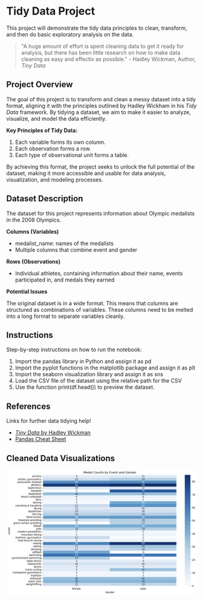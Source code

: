Tidy Data Project
=================
This project will demonstrate the tidy data principles to clean, transform, and then do basic exploratory analysis on the data.
> "A huge amount of effort is spent cleaning data to get it ready for analysis, but there has been little research on how to make data cleaning as easy and effectiv as possible." - Hadley Wickman, Author, _Tiny Data_

Project Overview
----------------
The goal of this project is to transform and clean a messy dataset into a tidy format, aligning it with the principles outlined by Hadley Wickham in his _Tidy Data_ framework. By tidying a dataset, we aim to make it easier to analyze, visualize, and model the data efficiently.

**Key Principles of Tidy Data:**
1. Each variable forms its own column.
2. Each observation forms a row.
3. Each type of observational unit forms a table.

By achieving this format, the project seeks to unlock the full potential of the dataset, making it more accessible and usable for data analysis, visualization, and modeling processes.

Dataset Description
-------------------
The dataset for this project represents information about Olympic medalists in the 2008 Olympics.

**Columns (Variables)**
- medalist_name: names of the medalists
- Multiple columns that combine event and gender

**Rows (Observations)**
- Individual athletes, containing information about their name, events participated in, and medals they earned

**Potential Issues**

The original dataset is in a wide format. This means that columns are structured as combinations of variables. These columns need to be melted into a long format to separate variables cleanly.

Instructions
------------
Step-by-step instructions on how to run the notebook:
1. Import the pandas library in Python and assign it as pd
2. Import the pyplot functions in the matplotlib package and assign it as plt
3. Import the seaborn visualization library and assign it as sns
4. Load the CSV file of the dataset using the relative path for the CSV
5. Use the function print(df.head()) to preview the dataset.

References
----------
Links for further data tidying help!

- [_Tiny Data_ by Hadley Wickman](https://vita.had.co.nz/papers/tidy-data.pdf)
- [Pandas Cheat Sheet](https://pandas.pydata.org/Pandas_Cheat_Sheet.pdf)

Cleaned Data Visualizations
---------------------------
![Heatmap](assets/Heatmap.png)


